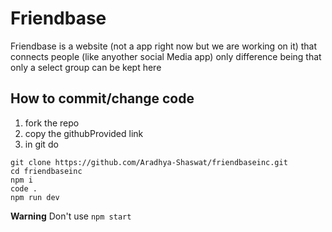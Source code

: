 # Friendbase
Friendbase is a website (not a app right now but we are working on it) that connects people (like anyother social Media app) only difference being that 
only a select group can be kept here

## How to commit/change code
1) fork the repo
2) copy the githubProvided link 
3) in git do 
```
git clone https://github.com/Aradhya-Shaswat/friendbaseinc.git
cd friendbaseinc
npm i
code .
npm run dev
```
__Warning__ Don't use `npm start`
